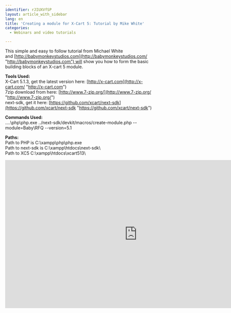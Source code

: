 ```yaml
---
identifier: rJIUXVfSP
layout: article_with_sidebar
lang: en
title: 'Creating a module for X-Cart 5: Tutorial by Mike White'
categories:
  - Webinars and video tutorials

---
```



This simple and easy to follow tutorial from Michael White and [http://babymonkeystudios.com](http://babymonkeystudios.com/ "http://babymonkeystudios.com") will show you how to form the basic building blocks of an X-cart 5 module.

**Tools Used:**  
X-Cart 5.1.3, get the latest version here: [http://x-cart.com](http://x-cart.com/ "http://x-cart.com")  
7zip download from here: [http://www.7-zip.org/](http://www.7-zip.org/ "http://www.7-zip.org/")  
next-sdk, get it here: [https://github.com/xcart/next-sdk](https://github.com/xcart/next-sdk "https://github.com/xcart/next-sdk")  

**Commands Used:**  
..\..\php\php.exe ../next-sdk/devkit/macros/create-module.­php --module=Baby\RFQ --version=5.1  

**Paths:**  
Path to PHP is C:\\xampp\php\php.exe  
Path to next-sdk is C:\\xampp\htdocs\next-sdk\  
Path to XC5 C:\\xampp\htdocs\xcart513\

<iframe class="youtube-player" type="text/html" style="width: 853px; height: 480px" src="http://www.youtube.com/embed/jGmeHJKP_c8" frameborder="0"></iframe>